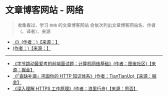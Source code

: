 # 文章博客网站 - 网络

> 收集看过、学习 `网络` 的文章博客网站
> 会依次列出文章博客网站名、作者（、译者）、来源

- [《》(作者：)【来源：】]()
- [ (作者：)【来源：】]()

---

- [《字节跳动最爱考的前端面试题：计算机网络基础》(作者：图雀社区)【来源：掘金】](https://juejin.cn/post/6939691851746279437)
- [《「查缺补漏」巩固你的 HTTP 知识体系》(作者：TianTianUp)【来源：掘金】](https://juejin.cn/post/6857287743966281736)
- [《深入理解 HTTPS 工作原理》(作者：浪里行舟)【来源：思否】](https://segmentfault.com/a/1190000018992153)
